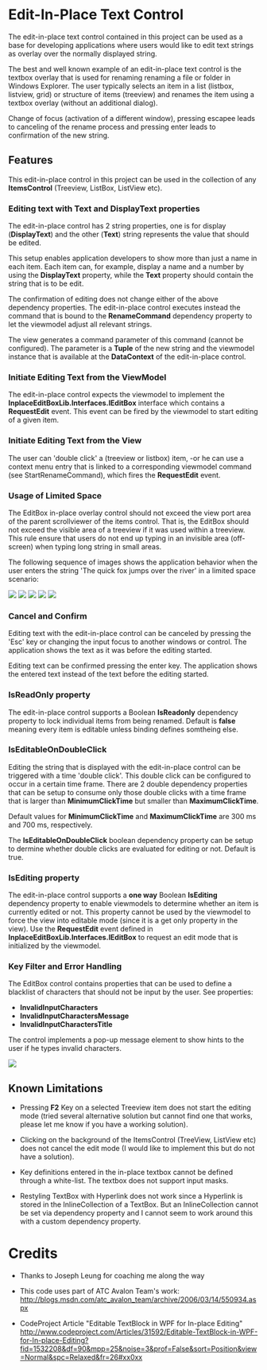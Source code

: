 # Edit-In-Place Text Control #

The edit-in-place text control contained in this project can be used as a base for developing applications where users would like to edit text strings as overlay over the normally displayed string.

The best and well known example of an edit-in-place text control is the textbox overlay that is used for renaming renaming a file or folder in Windows Explorer. The user typically selects an item in a list (listbox, listview, grid) or structure of items (treeview) and renames the item using a textbox overlay (without an additional dialog).

Change of focus (activation of a different window), pressing escapee leads to canceling of the rename process and pressing enter leads to confirmation of the new string.

## Features ##

This edit-in-place control in this project can be used in the collection of any **ItemsControl** (Treeview, ListBox, ListView etc).

### Editing text with Text and DisplayText properties ###

The edit-in-place control has 2 string properties, one is for display (**DisplayText**) and the other (**Text**) string represents the value that should be edited.

This setup enables application developers to show more than just a name in each item. Each item can, for example, display a name and a number by using the **DisplayText** property, while the **Text** property should contain the string that is to be edit.

The confirmation of editing does not change either of the above dependency properties. The edit-in-place control executes instead the command that is bound to the **RenameCommand** dependency property to let the viewmodel adjust all relevant strings.

The view generates a command parameter of this command (cannot be configured). The parameter is a **Tuple** of the new string and the viewmodel instance that is available at the **DataContext** of the edit-in-place control.

### Initiate Editing Text from the ViewModel ###

The edit-in-place control expects the viewmodel to implement the **InplaceEditBoxLib.Interfaces.IEditBox** interface which contains a **RequestEdit** event. This event can be fired by the viewmodel to start editing of a given item.

### Initiate Editing Text from the View ###

The user can 'double click' a (treeview or listbox) item, -or he can use a context menu entry that is linked to a corresponding viewmodel command (see StartRenameCommand), which fires the **RequestEdit** event.

### Usage of Limited Space ###

The EditBox in-place overlay control should not exceed the view port area of the parent scrollviewer of the items control. That is, the EditBox should not exceed the visible area of a treeview if it was used within a treeview. This rule ensure that users do not end up typing in an invisible area (off-screen) when typing long string in small areas.

The following sequence of images shows the application behavior when the user enters the string 'The quick fox jumps over the river' in a limited space scenario:

![](./00_Docu/SpaceLimits/Step1.png) ![](./00_Docu/SpaceLimits/Step2.png)
![](./00_Docu/SpaceLimits/Step3.png) ![](./00_Docu/SpaceLimits/Step4.png)
 ![](./00_Docu/SpaceLimits/Step5_Result.png)

### Cancel and Confirm ###

Editing text with the edit-in-place control can be canceled by pressing the 'Esc' key or changing the input focus to another windows or control. The application shows the text as it was before the editing started.

Editing text can be confirmed pressing the enter key. The application shows the entered text instead of the text before the editing started.

### IsReadOnly property ###

The edit-in-place control supports a Boolean **IsReadonly** dependency property to lock individual items from being renamed. Default is **false** meaning every item is editable unless binding defines somtheing else.

### IsEditableOnDoubleClick ###

Editing the string that is displayed with the edit-in-place control can be triggered with a time 'double click'.
This double click can be configured to occur in a certain time frame. There are 2 double dependency properties that can be setup to consume only those double clicks with a time frame that is larger than **MinimumClickTime** but smaller than **MaximumClickTime**.

Default values for **MinimumClickTime** and **MaximumClickTime** are 300 ms and 700 ms, respectively.

The **IsEditableOnDoubleClick** boolean dependency property can be setup to dermine whether double clicks are evaluated for editing or not. Default is true.

### IsEditing property ###

The edit-in-place control supports a **one way** Boolean **IsEditing** dependency property to enable viewmodels to determine whether an item is currently edited or not. This property cannot be used by the viewmodel to force the view into editable mode (since it is a get only property in the view). Use the **RequestEdit** event defined in **InplaceEditBoxLib.Interfaces.IEditBox** to request an edit mode that is initialized by the viewmodel.

### Key Filter and Error Handling ###

The EditBox control contains properties that can be used to define a blacklist of characters that should not be input by the user. See properties:

- **InvalidInputCharacters**
- **InvalidInputCharactersMessage**
- **InvalidInputCharactersTitle**

The control implements a pop-up message element to show hints to the user if he types invalid characters.

![](./00_Docu/ErrorHandling/PopUpMessage.png)

## Known Limitations ##

- Pressing **F2** Key on a selected Treeview item does not start the editing mode (tried several alternative solution but cannot find one that works, please let me know if you have a working solution).

- Clicking on the background of the ItemsControl (TreeView, ListView etc) does not cancel the edit mode (I would like to implement this but do not have a solution).

- Key definitions entered in the in-place textbox cannot be defined through a white-list. The textbox does not support input masks.

- Restyling TextBox with Hyperlink does not work since a Hyperlink is stored in the InlineCollection of a TextBox. But an InlineCollection cannot be set via dependency property and I cannot seem to work around this with a custom dependency property.

# Credits #

- Thanks to Joseph Leung for coaching me along the way

- This code uses part of ATC Avalon Team's work:
http://blogs.msdn.com/atc_avalon_team/archive/2006/03/14/550934.aspx

- CodeProject Article "Editable TextBlock in WPF for In-place Editing"
http://www.codeproject.com/Articles/31592/Editable-TextBlock-in-WPF-for-In-place-Editing?fid=1532208&df=90&mpp=25&noise=3&prof=False&sort=Position&view=Normal&spc=Relaxed&fr=26#xx0xx
